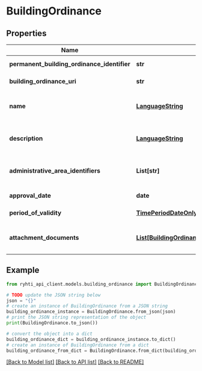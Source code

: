 # BuildingOrdinance


## Properties

Name | Type | Description | Notes
------------ | ------------- | ------------- | -------------
**permanent_building_ordinance_identifier** | **str** | Rakennusjärjestyksen pysyvä tunnus | 
**building_ordinance_uri** | **str** |  | [optional] [readonly] 
**name** | [**LanguageString**](LanguageString.md) | Lokalisoitu merkkijono-luokka eri kielille. Lisää vähintään yksi kieli. | 
**description** | [**LanguageString**](LanguageString.md) | Lokalisoitu merkkijono-luokka eri kielille. Lisää vähintään yksi kieli. | [optional] 
**administrative_area_identifiers** | **List[str]** | Hallinnollisen alueen tunnus (kuntanumero), jota rakennusjärjestys koskee | 
**approval_date** | **date** | Rakennusjärjestyksen hyväksymispäivämäärä | 
**period_of_validity** | [**TimePeriodDateOnly**](TimePeriodDateOnly.md) | Rakennusjärjestyksen voimassaoloaika | 
**attachment_documents** | [**List[BuildingOrdinanceAttachmentDocument]**](BuildingOrdinanceAttachmentDocument.md) | Rakennusjärjestys-liiteasiakirja tai siihen olennaisesti kuuluva liiteasiakirja | 

## Example

```python
from ryhti_api_client.models.building_ordinance import BuildingOrdinance

# TODO update the JSON string below
json = "{}"
# create an instance of BuildingOrdinance from a JSON string
building_ordinance_instance = BuildingOrdinance.from_json(json)
# print the JSON string representation of the object
print(BuildingOrdinance.to_json())

# convert the object into a dict
building_ordinance_dict = building_ordinance_instance.to_dict()
# create an instance of BuildingOrdinance from a dict
building_ordinance_from_dict = BuildingOrdinance.from_dict(building_ordinance_dict)
```
[[Back to Model list]](../README.md#documentation-for-models) [[Back to API list]](../README.md#documentation-for-api-endpoints) [[Back to README]](../README.md)


